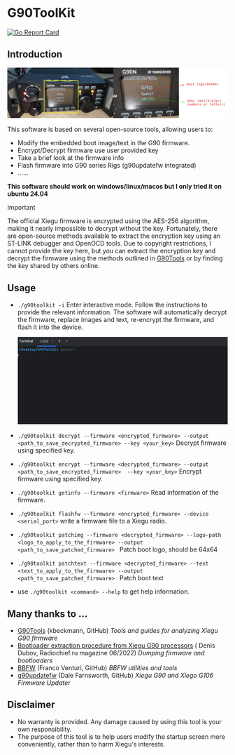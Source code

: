 # G90ToolKit

[![Go Report Card](https://goreportcard.com/badge/github.com/sydneyowl/g90toolkit)](https://goreportcard.com/report/github.com/sydneyowl/g90toolkit)

## Introduction

<img src="./assets/g90.jpg" alt="g90" style="zoom: 50%;" /> 

This software is based on several open-source tools, allowing users to:

+ Modify the embedded boot image/text in the G90 firmware.
+ Encrypt/Decrypt firmware use user provided key
+ Take a brief look at the firmware info
+ Flash firmware into G90 series Rigs (g90updatefw integrated)
+ ......

**This software should work on windows/linux/macos but I only tried it on ubuntu 24.04**

> [!important]  
> The official Xiegu firmware is encrypted using the AES-256 algorithm, making it nearly impossible to decrypt without
> the key. Fortunately, there are open-source methods available to extract the
> encryption key using an ST-LINK debugger and OpenOCD tools. Due to copyright restrictions, I cannot provide the key
> here, but you can extract the encryption key and decrypt the firmware using the methods outlined
> in [G90Tools](https://github.com/OpenHamradioFirmware/G90Tools) or by finding the key shared by others online.

## Usage

+ `./g90toolkit -i` Enter interactive mode. Follow the instructions to provide the relevant information. The software will automatically decrypt the firmware, replace images and text, re-encrypt the firmware, and flash it into the device.

  ![](./assets/7as51-w9pu6.gif)

+ `./g90toolkit decrypt --firmware <encrypted_firmware> --output <path_to_save_decrypted_firmware> --key <your_key>` Decrypt firmware using specified key.

+ `./g90toolkit encrypt --firmware <decrypted_firmware> --output <path_to_save_encrypted_firmware>  --key <your_key>` Encrypt firmware using specified key.

+ `./g90toolkit getinfo --firmware <firmware>` Read information of the firmware.

+ `./g90toolkit flashfw --firmware <encrypted_firmware> --device <serial_port>` write a firmware file to a Xiegu radio.

+ `./g90toolkit patchimg --firmware <decrypted_firmware> --logo-path <logo_to_apply_to_the_firmware> --output  <path_to_save_patched_firmware> `  Patch boot logo, should be 64x64

+ `./g90toolkit patchtext --firmware <decrypted_firmware> --text <text_to_apply_to_the_firmware> --output  <path_to_save_patched_firmware> `  Patch boot text

+ use `./g90toolkit <command> --help` to get help information.

## Many thanks to ...

- [G90Tools](https://github.com/OpenHamradioFirmware/G90Tools) (kbeckmann, GitHub) *Tools and guides for analyzing Xiegu
  G90 firmware*
- [Bootloader extraction procedure from Xiegu G90 processors](https://radiochief.ru/radio/protsedura-izvlecheniya-bootloader-iz-xiegu-g90/) (
  Denis Dubov, Radiochief.ru magazine 06/2022) *Dumping firmware and bootloaders*
- [BBFW](https://github.com/fventuri/BBFW) (Franco Venturi, GitHub) *BBFW utilities and tools*
- [g90updatefw](https://github.com/DaleFarnsworth/g90updatefw) (Dale Farnsworth, GitHub)  *Xiegu G90 and Xiego G106
  Firmware Updater*

## Disclaimer

- No warranty is provided. Any damage caused by using this tool is your own responsibility.
- The purpose of this tool is to help users modify the startup screen more conveniently, rather than to harm Xiegu's
  interests.